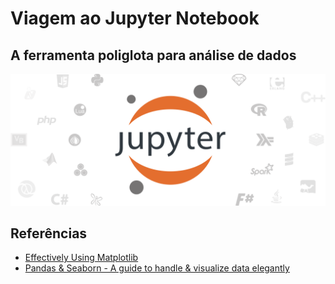 # Viagem ao Jupyter Notebook

## A ferramenta poliglota para análise de dados

<img src="img/jupyter-langs.png">


## Referências

- [Effectively Using Matplotlib](http://pbpython.com/effective-matplotlib.html)
- [Pandas & Seaborn - A guide to handle & visualize data elegantly](https://tryolabs.com/blog/2017/03/16/pandas-seaborn-a-guide-to-handle-visualize-data-elegantly/)
